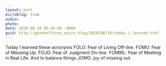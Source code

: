 ```yaml
---
layout: post
microblog: true
audio: 
photo: 
date: 2018-08-16 05:43:04 -0600
guid: http://germanflores.micro.blog/2018/08/16/today-i-learned.html
---
```

Today I learned these acronyms 
FOLO: Fear of Living Off-line.
FOMU: Fear of Messing Up.
FOJO: Fear of Judgment On-line.
FOMIRL: Fear of Meeting in Real Life.
And to balance things
JOMO: joy of missing out.
